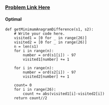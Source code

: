 ### [Problem Link Here](https://www.codingninjas.com/codestudio/guided-paths/data-structures-algorithms/content/118626/offering/1377987?leftPanelTab=0)

#### Optimal
```
def getMinimumAnagramDifference(s1, s2):
    # Write your code here.
    visited1 = [0 for _ in range(26)]
    visited2 = [0 for _ in range(26)]
    n = len(s1)
    for i in range(n):
        number = ord(s1[i]) - 97
        visited1[number] += 1
        
    for i in range(n):
        number = ord(s2[i]) - 97
        visited2[number] += 1           

    count= 0
    for i in range(26):
        count += abs(visited1[i]-visited2[i])
    return count//2
```    
